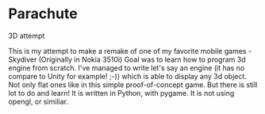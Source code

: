 # Parachute
3D attempt

This is my attempt to make a remake of one of my favorite mobile games - Skydiver (Originally in Nokia 3510i)
Goal was to learn how to program 3d engine from scratch. I've managed to write let's say an engine (it has no compare to Unity for example! ;-)) which is able to display any 3d object. Not only flat ones like in this simple proof-of-concept game. But there is still lot to do and learn!
It is written in Python, with pygame. It is not using opengl, or similiar.
